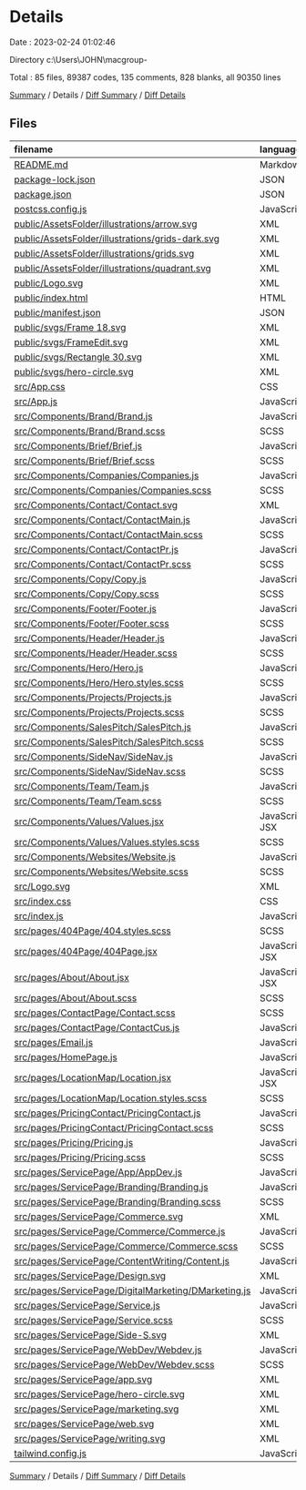 # Details

Date : 2023-02-24 01:02:46

Directory c:\\Users\\JOHN\\macgroup-

Total : 85 files,  89387 codes, 135 comments, 828 blanks, all 90350 lines

[Summary](results.md) / Details / [Diff Summary](diff.md) / [Diff Details](diff-details.md)

## Files
| filename | language | code | comment | blank | total |
| :--- | :--- | ---: | ---: | ---: | ---: |
| [README.md](/README.md) | Markdown | 38 | 0 | 33 | 71 |
| [package-lock.json](/package-lock.json) | JSON | 81,560 | 0 | 1 | 81,561 |
| [package.json](/package.json) | JSON | 68 | 0 | 1 | 69 |
| [postcss.config.js](/postcss.config.js) | JavaScript | 6 | 0 | 1 | 7 |
| [public/AssetsFolder/illustrations/arrow.svg](/public/AssetsFolder/illustrations/arrow.svg) | XML | 3 | 0 | 1 | 4 |
| [public/AssetsFolder/illustrations/grids-dark.svg](/public/AssetsFolder/illustrations/grids-dark.svg) | XML | 20 | 0 | 1 | 21 |
| [public/AssetsFolder/illustrations/grids.svg](/public/AssetsFolder/illustrations/grids.svg) | XML | 20 | 0 | 1 | 21 |
| [public/AssetsFolder/illustrations/quadrant.svg](/public/AssetsFolder/illustrations/quadrant.svg) | XML | 3 | 0 | 1 | 4 |
| [public/Logo.svg](/public/Logo.svg) | XML | 4 | 0 | 1 | 5 |
| [public/index.html](/public/index.html) | HTML | 31 | 5 | 3 | 39 |
| [public/manifest.json](/public/manifest.json) | JSON | 25 | 0 | 1 | 26 |
| [public/svgs/Frame 18.svg](/public/svgs/Frame%2018.svg) | XML | 75 | 0 | 1 | 76 |
| [public/svgs/FrameEdit.svg](/public/svgs/FrameEdit.svg) | XML | 26 | 0 | 1 | 27 |
| [public/svgs/Rectangle 30.svg](/public/svgs/Rectangle%2030.svg) | XML | 3 | 0 | 1 | 4 |
| [public/svgs/hero-circle.svg](/public/svgs/hero-circle.svg) | XML | 3 | 0 | 1 | 4 |
| [src/App.css](/src/App.css) | CSS | 29 | 0 | 7 | 36 |
| [src/App.js](/src/App.js) | JavaScript | 78 | 6 | 11 | 95 |
| [src/Components/Brand/Brand.js](/src/Components/Brand/Brand.js) | JavaScript | 89 | 3 | 8 | 100 |
| [src/Components/Brand/Brand.scss](/src/Components/Brand/Brand.scss) | SCSS | 316 | 2 | 60 | 378 |
| [src/Components/Brief/Brief.js](/src/Components/Brief/Brief.js) | JavaScript | 58 | 1 | 3 | 62 |
| [src/Components/Brief/Brief.scss](/src/Components/Brief/Brief.scss) | SCSS | 295 | 3 | 41 | 339 |
| [src/Components/Companies/Companies.js](/src/Components/Companies/Companies.js) | JavaScript | 37 | 1 | 3 | 41 |
| [src/Components/Companies/Companies.scss](/src/Components/Companies/Companies.scss) | SCSS | 71 | 0 | 10 | 81 |
| [src/Components/Contact/Contact.svg](/src/Components/Contact/Contact.svg) | XML | 1 | 0 | 0 | 1 |
| [src/Components/Contact/ContactMain.js](/src/Components/Contact/ContactMain.js) | JavaScript | 280 | 10 | 31 | 321 |
| [src/Components/Contact/ContactMain.scss](/src/Components/Contact/ContactMain.scss) | SCSS | 188 | 9 | 21 | 218 |
| [src/Components/Contact/ContactPr.js](/src/Components/Contact/ContactPr.js) | JavaScript | 168 | 1 | 15 | 184 |
| [src/Components/Contact/ContactPr.scss](/src/Components/Contact/ContactPr.scss) | SCSS | 187 | 1 | 22 | 210 |
| [src/Components/Copy/Copy.js](/src/Components/Copy/Copy.js) | JavaScript | 52 | 0 | 8 | 60 |
| [src/Components/Copy/Copy.scss](/src/Components/Copy/Copy.scss) | SCSS | 201 | 1 | 43 | 245 |
| [src/Components/Footer/Footer.js](/src/Components/Footer/Footer.js) | JavaScript | 86 | 0 | 5 | 91 |
| [src/Components/Footer/Footer.scss](/src/Components/Footer/Footer.scss) | SCSS | 233 | 0 | 42 | 275 |
| [src/Components/Header/Header.js](/src/Components/Header/Header.js) | JavaScript | 92 | 2 | 7 | 101 |
| [src/Components/Header/Header.scss](/src/Components/Header/Header.scss) | SCSS | 144 | 9 | 25 | 178 |
| [src/Components/Hero/Hero.js](/src/Components/Hero/Hero.js) | JavaScript | 97 | 0 | 6 | 103 |
| [src/Components/Hero/Hero.styles.scss](/src/Components/Hero/Hero.styles.scss) | SCSS | 186 | 3 | 23 | 212 |
| [src/Components/Projects/Projects.js](/src/Components/Projects/Projects.js) | JavaScript | 68 | 0 | 2 | 70 |
| [src/Components/Projects/Projects.scss](/src/Components/Projects/Projects.scss) | SCSS | 61 | 12 | 9 | 82 |
| [src/Components/SalesPitch/SalesPitch.js](/src/Components/SalesPitch/SalesPitch.js) | JavaScript | 35 | 0 | 2 | 37 |
| [src/Components/SalesPitch/SalesPitch.scss](/src/Components/SalesPitch/SalesPitch.scss) | SCSS | 112 | 0 | 17 | 129 |
| [src/Components/SideNav/SideNav.js](/src/Components/SideNav/SideNav.js) | JavaScript | 118 | 2 | 6 | 126 |
| [src/Components/SideNav/SideNav.scss](/src/Components/SideNav/SideNav.scss) | SCSS | 82 | 0 | 12 | 94 |
| [src/Components/Team/Team.js](/src/Components/Team/Team.js) | JavaScript | 133 | 0 | 4 | 137 |
| [src/Components/Team/Team.scss](/src/Components/Team/Team.scss) | SCSS | 399 | 1 | 49 | 449 |
| [src/Components/Values/Values.jsx](/src/Components/Values/Values.jsx) | JavaScript JSX | 86 | 0 | 3 | 89 |
| [src/Components/Values/Values.styles.scss](/src/Components/Values/Values.styles.scss) | SCSS | 115 | 2 | 16 | 133 |
| [src/Components/Websites/Website.js](/src/Components/Websites/Website.js) | JavaScript | 6 | 0 | 2 | 8 |
| [src/Components/Websites/Website.scss](/src/Components/Websites/Website.scss) | SCSS | 0 | 0 | 1 | 1 |
| [src/Logo.svg](/src/Logo.svg) | XML | 4 | 0 | 1 | 5 |
| [src/index.css](/src/index.css) | CSS | 9 | 0 | 1 | 10 |
| [src/index.js](/src/index.js) | JavaScript | 6 | 0 | 1 | 7 |
| [src/pages/404Page/404.styles.scss](/src/pages/404Page/404.styles.scss) | SCSS | 26 | 1 | 5 | 32 |
| [src/pages/404Page/404Page.jsx](/src/pages/404Page/404Page.jsx) | JavaScript JSX | 24 | 0 | 2 | 26 |
| [src/pages/About/About.jsx](/src/pages/About/About.jsx) | JavaScript JSX | 42 | 0 | 3 | 45 |
| [src/pages/About/About.scss](/src/pages/About/About.scss) | SCSS | 14 | 0 | 2 | 16 |
| [src/pages/ContactPage/Contact.scss](/src/pages/ContactPage/Contact.scss) | SCSS | 53 | 0 | 6 | 59 |
| [src/pages/ContactPage/ContactCus.js](/src/pages/ContactPage/ContactCus.js) | JavaScript | 81 | 4 | 6 | 91 |
| [src/pages/Email.js](/src/pages/Email.js) | JavaScript | 22 | 0 | 2 | 24 |
| [src/pages/HomePage.js](/src/pages/HomePage.js) | JavaScript | 33 | 1 | 5 | 39 |
| [src/pages/LocationMap/Location.jsx](/src/pages/LocationMap/Location.jsx) | JavaScript JSX | 38 | 1 | 5 | 44 |
| [src/pages/LocationMap/Location.styles.scss](/src/pages/LocationMap/Location.styles.scss) | SCSS | 0 | 0 | 1 | 1 |
| [src/pages/PricingContact/PricingContact.js](/src/pages/PricingContact/PricingContact.js) | JavaScript | 14 | 0 | 2 | 16 |
| [src/pages/PricingContact/PricingContact.scss](/src/pages/PricingContact/PricingContact.scss) | SCSS | 13 | 0 | 2 | 15 |
| [src/pages/Pricing/Pricing.js](/src/pages/Pricing/Pricing.js) | JavaScript | 336 | 3 | 14 | 353 |
| [src/pages/Pricing/Pricing.scss](/src/pages/Pricing/Pricing.scss) | SCSS | 344 | 28 | 50 | 422 |
| [src/pages/ServicePage/App/AppDev.js](/src/pages/ServicePage/App/AppDev.js) | JavaScript | 105 | 0 | 4 | 109 |
| [src/pages/ServicePage/Branding/Branding.js](/src/pages/ServicePage/Branding/Branding.js) | JavaScript | 154 | 0 | 5 | 159 |
| [src/pages/ServicePage/Branding/Branding.scss](/src/pages/ServicePage/Branding/Branding.scss) | SCSS | 0 | 0 | 1 | 1 |
| [src/pages/ServicePage/Commerce.svg](/src/pages/ServicePage/Commerce.svg) | XML | 55 | 0 | 1 | 56 |
| [src/pages/ServicePage/Commerce/Commerce.js](/src/pages/ServicePage/Commerce/Commerce.js) | JavaScript | 151 | 0 | 5 | 156 |
| [src/pages/ServicePage/Commerce/Commerce.scss](/src/pages/ServicePage/Commerce/Commerce.scss) | SCSS | 0 | 0 | 1 | 1 |
| [src/pages/ServicePage/ContentWriting/Content.js](/src/pages/ServicePage/ContentWriting/Content.js) | JavaScript | 105 | 0 | 4 | 109 |
| [src/pages/ServicePage/Design.svg](/src/pages/ServicePage/Design.svg) | XML | 37 | 0 | 1 | 38 |
| [src/pages/ServicePage/DigitalMarketing/DMarketing.js](/src/pages/ServicePage/DigitalMarketing/DMarketing.js) | JavaScript | 148 | 0 | 5 | 153 |
| [src/pages/ServicePage/Service.js](/src/pages/ServicePage/Service.js) | JavaScript | 485 | 15 | 22 | 522 |
| [src/pages/ServicePage/Service.scss](/src/pages/ServicePage/Service.scss) | SCSS | 463 | 4 | 55 | 522 |
| [src/pages/ServicePage/Side-S.svg](/src/pages/ServicePage/Side-S.svg) | XML | 3 | 0 | 1 | 4 |
| [src/pages/ServicePage/WebDev/Webdev.js](/src/pages/ServicePage/WebDev/Webdev.js) | JavaScript | 146 | 1 | 5 | 152 |
| [src/pages/ServicePage/WebDev/Webdev.scss](/src/pages/ServicePage/WebDev/Webdev.scss) | SCSS | 324 | 2 | 41 | 367 |
| [src/pages/ServicePage/app.svg](/src/pages/ServicePage/app.svg) | XML | 43 | 0 | 1 | 44 |
| [src/pages/ServicePage/hero-circle.svg](/src/pages/ServicePage/hero-circle.svg) | XML | 3 | 0 | 1 | 4 |
| [src/pages/ServicePage/marketing.svg](/src/pages/ServicePage/marketing.svg) | XML | 37 | 0 | 1 | 38 |
| [src/pages/ServicePage/web.svg](/src/pages/ServicePage/web.svg) | XML | 43 | 0 | 1 | 44 |
| [src/pages/ServicePage/writing.svg](/src/pages/ServicePage/writing.svg) | XML | 31 | 0 | 1 | 32 |
| [tailwind.config.js](/tailwind.config.js) | JavaScript | 7 | 1 | 1 | 9 |

[Summary](results.md) / Details / [Diff Summary](diff.md) / [Diff Details](diff-details.md)